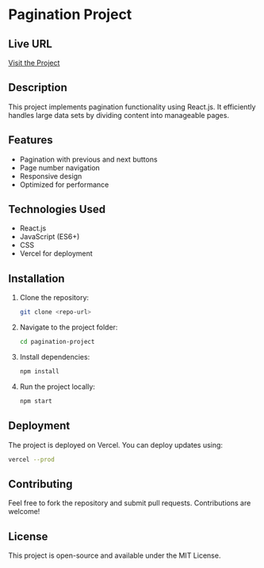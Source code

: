 # Pagination Project

## Live URL
[Visit the Project](https://pagination-peach-six.vercel.app)

## Description
This project implements pagination functionality using React.js. It efficiently handles large data sets by dividing content into manageable pages.

## Features
- Pagination with previous and next buttons
- Page number navigation
- Responsive design
- Optimized for performance

## Technologies Used
- React.js
- JavaScript (ES6+)
- CSS
- Vercel for deployment

## Installation
1. Clone the repository:
   ```sh
   git clone <repo-url>
   ```
2. Navigate to the project folder:
   ```sh
   cd pagination-project
   ```
3. Install dependencies:
   ```sh
   npm install
   ```
4. Run the project locally:
   ```sh
   npm start
   ```

## Deployment
The project is deployed on Vercel. You can deploy updates using:
```sh
vercel --prod
```

## Contributing
Feel free to fork the repository and submit pull requests. Contributions are welcome!

## License
This project is open-source and available under the MIT License.

